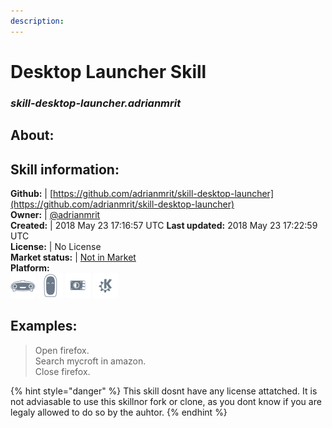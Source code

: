 ```yaml
---    
description:   
---    
```

# Desktop Launcher Skill  
### _skill-desktop-launcher.adrianmrit_  
## About:  


## Skill information:  
**Github:** | [https://github.com/adrianmrit/skill-desktop-launcher](https://github.com/adrianmrit/skill-desktop-launcher)  
**Owner:** | [@adrianmrit](https://github.com/adrianmrit)  
**Created:** | 2018 May 23 17:16:57 UTC  **Last updated:** 2018 May 23 17:22:59 UTC  
**License:** | No License  
**Market status:** | [Not in Market](https://market.mycroft.ai/skill/)  
**Platform:**  
 ![](../.gitbook/assets/mark-1-icon.png)  ![](../.gitbook/assets/mark-2-icon.png)  ![](../.gitbook/assets/picroft-icon.png)  ![](../.gitbook/assets/kde.png)   
## Examples:  
> Open firefox.  
> Search mycroft in amazon.  
> Close firefox.  
  
{% hint style="danger" %}
This skill dosnt have any license attatched. It is not adviasable to use this skillnor fork or clone, as you dont know if you are legaly allowed to do so by the auhtor.
{% endhint %}
